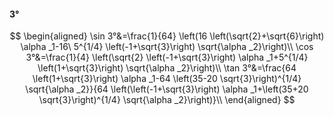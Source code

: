 #### 3°

$$
\begin{aligned}
\sin 3°&=\frac{1}{64} \left(16 \left(\sqrt{2}+\sqrt{6}\right) \alpha _1-16\ 5^{1/4} \left(-1+\sqrt{3}\right) \sqrt{\alpha _2}\right)\\
\cos 3°&=\frac{1}{4} \left(\sqrt{2} \left(-1+\sqrt{3}\right) \alpha _1+5^{1/4} \left(1+\sqrt{3}\right) \sqrt{\alpha _2}\right)\\
\tan 3°&=\frac{64 \left(1+\sqrt{3}\right) \alpha _1-64 \left(35-20 \sqrt{3}\right)^{1/4} \sqrt{\alpha _2}}{64 \left(\left(-1+\sqrt{3}\right) \alpha _1+\left(35+20
\sqrt{3}\right)^{1/4} \sqrt{\alpha _2}\right)}\\
\end{aligned}
$$


